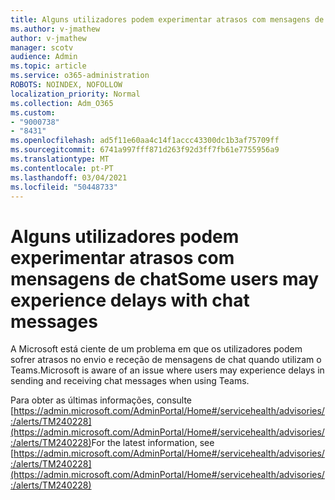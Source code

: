 ```yaml
---
title: Alguns utilizadores podem experimentar atrasos com mensagens de chat
ms.author: v-jmathew
author: v-jmathew
manager: scotv
audience: Admin
ms.topic: article
ms.service: o365-administration
ROBOTS: NOINDEX, NOFOLLOW
localization_priority: Normal
ms.collection: Adm_O365
ms.custom:
- "9000738"
- "8431"
ms.openlocfilehash: ad5f11e60aa4c14f1accc43300dc1b3af75709ff
ms.sourcegitcommit: 6741a997fff871d263f92d3ff7fb61e7755956a9
ms.translationtype: MT
ms.contentlocale: pt-PT
ms.lasthandoff: 03/04/2021
ms.locfileid: "50448733"
---
```

# <a name="some-users-may-experience-delays-with-chat-messages"></a><span data-ttu-id="547b8-102">Alguns utilizadores podem experimentar atrasos com mensagens de chat</span><span class="sxs-lookup"><span data-stu-id="547b8-102">Some users may experience delays with chat messages</span></span>

<span data-ttu-id="547b8-103">A Microsoft está ciente de um problema em que os utilizadores podem sofrer atrasos no envio e receção de mensagens de chat quando utilizam o Teams.</span><span class="sxs-lookup"><span data-stu-id="547b8-103">Microsoft is aware of an issue where users may experience delays in sending and receiving chat messages when using Teams.</span></span>

<span data-ttu-id="547b8-104">Para obter as últimas informações, consulte [https://admin.microsoft.com/AdminPortal/Home#/servicehealth/advisories/:/alerts/TM240228](https://admin.microsoft.com/AdminPortal/Home#/servicehealth/advisories/:/alerts/TM240228)</span><span class="sxs-lookup"><span data-stu-id="547b8-104">For the latest information, see [https://admin.microsoft.com/AdminPortal/Home#/servicehealth/advisories/:/alerts/TM240228](https://admin.microsoft.com/AdminPortal/Home#/servicehealth/advisories/:/alerts/TM240228)</span></span>
